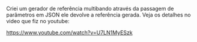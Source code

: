 Criei um gerador de referência multibando através da passagem de parâmetros em JSON ele devolve a referência gerada.
Veja os detalhes no video que fiz no youtube:

https://www.youtube.com/watch?v=U7LN1MyESzk
